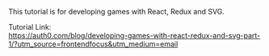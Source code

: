 This tutorial is for developing games with React, Redux and SVG.

Tutorial Link:<br>
https://auth0.com/blog/developing-games-with-react-redux-and-svg-part-1/?utm_source=frontendfocus&utm_medium=email